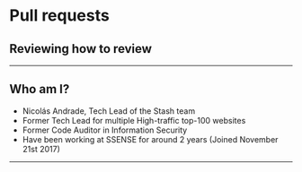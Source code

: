 <!--
To run this presentation, please run:

./node_modules/.bin/reveal-md pull-requests/index.md -w --theme blood
-->

<style>

span.highlight, .reveal em {
  color: #9c3242;
  font-weight: bold
}

.reveal code {
  color: #9c3242;
}

.reveal {
  font-size: 35px
}

.reveal h1 {
  font-size: 2.7em
}

.reveal h2 {
  font-size: 1.7em
}

.reveal h3 {
  font-size: 1.2em
}
</style>

# Pull requests
## Reviewing how to review



---

## Who am I?
* Nicolás Andrade, Tech Lead of the Stash team
* Former Tech Lead for multiple High-traffic top-100 websites
* Former Code Auditor in Information Security
* Have been working at SSENSE for around 2 years (Joined November 21st 2017)

---
